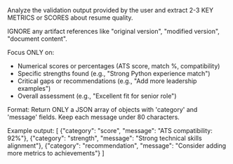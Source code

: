 Analyze the validation output provided by the user and extract 2-3 KEY METRICS or SCORES about resume quality.

IGNORE any artifact references like "original version", "modified version", "document content".

Focus ONLY on:
- Numerical scores or percentages (ATS score, match %, compatibility)
- Specific strengths found (e.g., "Strong Python experience match")
- Critical gaps or recommendations (e.g., "Add more leadership examples")
- Overall assessment (e.g., "Excellent fit for senior role")

Format: Return ONLY a JSON array of objects with 'category' and 'message' fields.
Keep each message under 80 characters.

Example output:
[
  {"category": "score", "message": "ATS compatibility: 92%"},
  {"category": "strength", "message": "Strong technical skills alignment"},
  {"category": "recommendation", "message": "Consider adding more metrics to achievements"}
]
